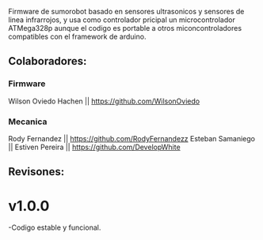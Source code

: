 Firmware de sumorobot basado en sensores ultrasonicos y
sensores de linea infrarrojos, y usa como controlador 
pricipal un microcontrolador ATMega328p aunque el codigo
es portable a otros miconcontroladores compatibles con 
el framework de arduino.

## Colaboradores:
### Firmware
Wilson Oviedo Hachen || https://github.com/WilsonOviedo
### Mecanica
Rody Fernandez || https://github.com/RodyFernandezz
Esteban Samaniego ||
Estiven Pereira || https://github.com/DevelopWhite

## Revisones:
# v1.0.0
-Codigo estable y funcional.
